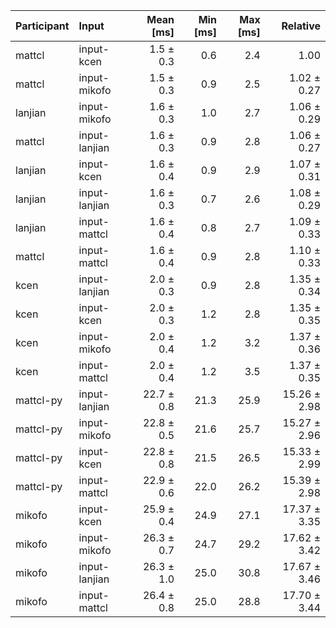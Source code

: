 | Participant | Input | Mean [ms] | Min [ms] | Max [ms] | Relative |
|:---|:---|---:|---:|---:|---:|
| mattcl | input-kcen | 1.5 ± 0.3 | 0.6 | 2.4 | 1.00 |
| mattcl | input-mikofo | 1.5 ± 0.3 | 0.9 | 2.5 | 1.02 ± 0.27 |
| lanjian | input-mikofo | 1.6 ± 0.3 | 1.0 | 2.7 | 1.06 ± 0.29 |
| mattcl | input-lanjian | 1.6 ± 0.3 | 0.9 | 2.8 | 1.06 ± 0.27 |
| lanjian | input-kcen | 1.6 ± 0.4 | 0.9 | 2.9 | 1.07 ± 0.31 |
| lanjian | input-lanjian | 1.6 ± 0.3 | 0.7 | 2.6 | 1.08 ± 0.29 |
| lanjian | input-mattcl | 1.6 ± 0.4 | 0.8 | 2.7 | 1.09 ± 0.33 |
| mattcl | input-mattcl | 1.6 ± 0.4 | 0.9 | 2.8 | 1.10 ± 0.33 |
| kcen | input-lanjian | 2.0 ± 0.3 | 0.9 | 2.8 | 1.35 ± 0.34 |
| kcen | input-kcen | 2.0 ± 0.3 | 1.2 | 2.8 | 1.35 ± 0.35 |
| kcen | input-mikofo | 2.0 ± 0.4 | 1.2 | 3.2 | 1.37 ± 0.36 |
| kcen | input-mattcl | 2.0 ± 0.4 | 1.2 | 3.5 | 1.37 ± 0.35 |
| mattcl-py | input-lanjian | 22.7 ± 0.8 | 21.3 | 25.9 | 15.26 ± 2.98 |
| mattcl-py | input-mikofo | 22.8 ± 0.5 | 21.6 | 25.7 | 15.27 ± 2.96 |
| mattcl-py | input-kcen | 22.8 ± 0.8 | 21.5 | 26.5 | 15.33 ± 2.99 |
| mattcl-py | input-mattcl | 22.9 ± 0.6 | 22.0 | 26.2 | 15.39 ± 2.98 |
| mikofo | input-kcen | 25.9 ± 0.4 | 24.9 | 27.1 | 17.37 ± 3.35 |
| mikofo | input-mikofo | 26.3 ± 0.7 | 24.7 | 29.2 | 17.62 ± 3.42 |
| mikofo | input-lanjian | 26.3 ± 1.0 | 25.0 | 30.8 | 17.67 ± 3.46 |
| mikofo | input-mattcl | 26.4 ± 0.8 | 25.0 | 28.8 | 17.70 ± 3.44 |
